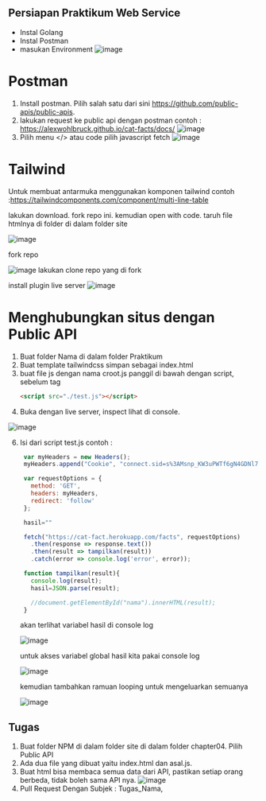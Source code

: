 ## Persiapan Praktikum Web Service

- Instal Golang
- Instal Postman
- masukan Environment
![image](https://user-images.githubusercontent.com/15622730/225916958-5f2ffcb5-0f98-4c76-83ff-d686673f9015.png)

# Postman

1. Install postman. Pilih salah satu dari sini https://github.com/public-apis/public-apis. 
2. lakukan request ke public api dengan postman contoh : https://alexwohlbruck.github.io/cat-facts/docs/
![image](https://user-images.githubusercontent.com/11188109/218394186-d8621df9-9e04-4e7e-9d5f-bb6e84032db1.png)
3. Pilih menu </> atau code pilih javascript fetch
![image](https://user-images.githubusercontent.com/11188109/218394378-778f0deb-f3fd-4d3b-a276-1987c16bc76b.png)

# Tailwind

Untuk membuat antarmuka menggunakan komponen tailwind contoh :https://tailwindcomponents.com/component/multi-line-table

lakukan download. fork repo ini. kemudian open with code. taruh file htmlnya di folder di dalam folder site

![image](https://user-images.githubusercontent.com/15622730/225920294-1ed3649f-d71c-4094-9824-8c708a159716.png)

fork repo

![image](https://user-images.githubusercontent.com/15622730/225920374-001f7963-1b51-4848-b812-f6e3ce18e869.png)
lakukan clone repo yang di fork

install plugin live server
![image](https://user-images.githubusercontent.com/11188109/218396548-483f109a-c88c-4bc6-96d0-5d784a447556.png)


# Menghubungkan situs dengan Public API

1. Buat folder Nama di dalam folder Praktikum
2. Buat template tailwindcss simpan sebagai index.html
3. buat file js dengan nama croot.js panggil di bawah dengan script, sebelum tag </body>
    ```html
    <script src="./test.js"></script>
    ```
4. Buka dengan live server, inspect lihat di console.

![image](https://user-images.githubusercontent.com/15622730/225922088-3f53696e-7b02-4c01-9705-dbfe040b9745.png)

6. Isi dari script test.js contoh :
   ```js
    var myHeaders = new Headers();
    myHeaders.append("Cookie", "connect.sid=s%3AMsnp_KW3uPWTf6gN4GDNl7XAoOShdRL2.VK05aaDbN1FeG%2BScGHtOuxENv5s2ABoZZzLpqN%2FUbZs");

    var requestOptions = {
      method: 'GET',
      headers: myHeaders,
      redirect: 'follow'
    };

    hasil=""

    fetch("https://cat-fact.herokuapp.com/facts", requestOptions)
      .then(response => response.text())
      .then(result => tampilkan(result))
      .catch(error => console.log('error', error));

    function tampilkan(result){
      console.log(result);
      hasil=JSON.parse(result);

      //document.getElementById("nama").innerHTML(result);
    }
    ```
    
    akan terlihat variabel hasil di console log
    
    ![image](https://user-images.githubusercontent.com/15622730/225922649-e45e3e0f-3214-4698-81be-1976de9f135a.png)    
    
    untuk akses variabel global hasil kita pakai console log
    
    ![image](https://user-images.githubusercontent.com/15622730/225923912-ad48cb50-168f-4aca-9df2-7bc29dd0b360.png)
    
    kemudian tambahkan ramuan looping untuk mengeluarkan semuanya
    
    ![image](https://user-images.githubusercontent.com/11188109/218428781-5b8a7467-b027-48e6-aaf2-8437be0ec8c8.png)
    

## Tugas

1. Buat folder NPM di dalam folder site di dalam folder chapter04. Pilih Public API
2. Ada dua file yang dibuat yaitu index.html dan asal.js. 
3. Buat html bisa membaca semua data dari API, pastikan setiap orang berbeda, tidak boleh sama API nya.
    ![image](https://user-images.githubusercontent.com/11188109/218429415-dc895212-8982-4d73-9010-32cf5e72906f.png)
4. Pull Request Dengan Subjek : Tugas_Nama, 



